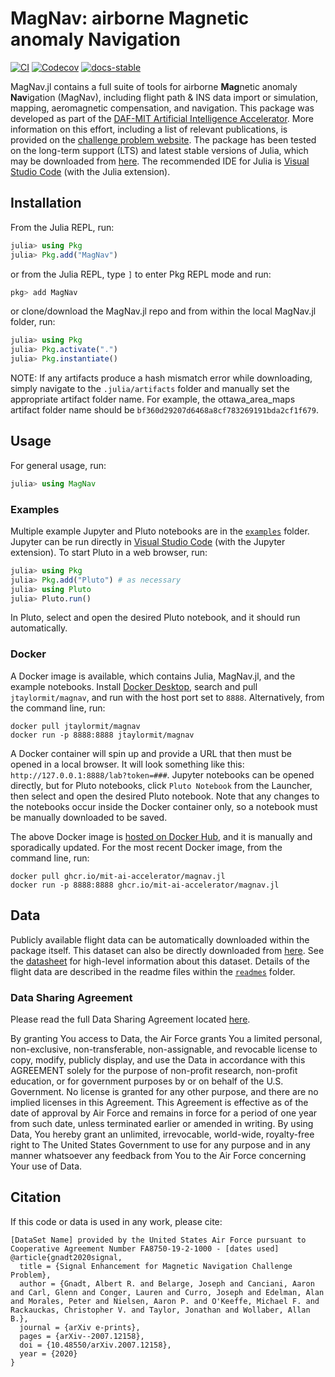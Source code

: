 # MagNav: airborne Magnetic anomaly Navigation

[![CI](https://github.com/MIT-AI-Accelerator/MagNav.jl/workflows/CI/badge.svg)](https://github.com/MIT-AI-Accelerator/MagNav.jl/actions/workflows/ci.yml)
[![Codecov](https://codecov.io/gh/MIT-AI-Accelerator/MagNav.jl/branch/master/graph/badge.svg)](https://app.codecov.io/gh/MIT-AI-Accelerator/MagNav.jl)
[![docs-stable](https://img.shields.io/badge/docs-stable-blue.svg)](https://mit-ai-accelerator.github.io/MagNav.jl/stable/)

MagNav.jl contains a full suite of tools for airborne **Mag**netic anomaly **Nav**igation (MagNav), including flight path & INS data import or simulation, mapping, aeromagnetic compensation, and navigation. This package was developed as part of the [DAF-MIT Artificial Intelligence Accelerator](https://aia.mit.edu/). More information on this effort, including a list of relevant publications, is provided on the [challenge problem website](https://magnav.mit.edu/). The package has been tested on the long-term support (LTS) and latest stable versions of Julia, which may be downloaded from [here](https://julialang.org/downloads/). The recommended IDE for Julia is [Visual Studio Code](https://code.visualstudio.com/) (with the Julia extension).

## Installation

From the Julia REPL, run:

```julia
julia> using Pkg
julia> Pkg.add("MagNav")
```

or from the Julia REPL, type `]` to enter Pkg REPL mode and run:

```julia
pkg> add MagNav
```

or clone/download the MagNav.jl repo and from within the local MagNav.jl folder, run:

```julia
julia> using Pkg
julia> Pkg.activate(".")
julia> Pkg.instantiate()
```

NOTE: If any artifacts produce a hash mismatch error while downloading, simply navigate to the 
`.julia/artifacts` folder and manually set the appropriate artifact folder name. For example, the ottawa_area_maps artifact folder name should be `bf360d29207d6468a8cf783269191bda2cf1f679`.

## Usage

For general usage, run:

```julia
julia> using MagNav
```

### Examples

Multiple example Jupyter and Pluto notebooks are in the [`examples`](examples) folder. Jupyter can be run directly in [Visual Studio Code](https://code.visualstudio.com/) (with the Jupyter extension). To start Pluto in a web browser, run:

```julia
julia> using Pkg
julia> Pkg.add("Pluto") # as necessary
julia> using Pluto
julia> Pluto.run()
```

In Pluto, select and open the desired Pluto notebook, and it should run automatically.

### Docker

A Docker image is available, which contains Julia, MagNav.jl, and the example notebooks. Install [Docker Desktop](https://www.docker.com/products/docker-desktop/), search and pull `jtaylormit/magnav`, and run with the host port set to `8888`. Alternatively, from the command line, run:

```
docker pull jtaylormit/magnav
docker run -p 8888:8888 jtaylormit/magnav
```

A Docker container will spin up and provide a URL that then must be opened in a local browser. It will look something like this: `http://127.0.0.1:8888/lab?token=###`. Jupyter notebooks can be opened directly, but for Pluto notebooks, click `Pluto Notebook` from the Launcher, then select and open the desired Pluto notebook. Note that any changes to the notebooks occur inside the Docker container only, so a notebook must be manually downloaded to be saved.

The above Docker image is [hosted on Docker Hub](https://hub.docker.com/r/jtaylormit/magnav), and it is manually and sporadically updated. For the most recent Docker image, from the command line, run:

```
docker pull ghcr.io/mit-ai-accelerator/magnav.jl
docker run -p 8888:8888 ghcr.io/mit-ai-accelerator/magnav.jl
```

## Data

Publicly available flight data can be automatically downloaded within the package itself. This dataset can also be directly downloaded from [here](https://doi.org/10.5281/zenodo.4271803). See the [datasheet](readmes/datasheet_sgl_2020_train.pdf) for high-level information about this dataset. Details of the flight data are described in the readme files within the [`readmes`](readmes) folder.

### Data Sharing Agreement

Please read the full Data Sharing Agreement located [here](readmes/DATA_SHARING_AGREEMENT.md).

By granting You access to Data, the Air Force grants You a limited personal, non-exclusive, non-transferable, non-assignable, and revocable license to copy, modify, publicly display, and use the Data in accordance with this AGREEMENT solely for the purpose of non-profit research, non-profit education, or for government purposes by or on behalf of the U.S. Government. No license is granted for any other purpose, and there are no implied licenses in this Agreement. This Agreement is effective as of the date of approval by Air Force and remains in force for a period of one year from such date, unless terminated earlier or amended in writing. By using Data, You hereby grant an unlimited, irrevocable, world-wide, royalty-free right to The United States Government to use for any purpose and in any manner whatsoever any feedback from You to the Air Force concerning Your use of Data.

## Citation

If this code or data is used in any work, please cite:

```
[DataSet Name] provided by the United States Air Force pursuant to Cooperative Agreement Number FA8750-19-2-1000 - [dates used]
@article{gnadt2020signal,
  title = {Signal Enhancement for Magnetic Navigation Challenge Problem},
  author = {Gnadt, Albert R. and Belarge, Joseph and Canciani, Aaron and Carl, Glenn and Conger, Lauren and Curro, Joseph and Edelman, Alan and Morales, Peter and Nielsen, Aaron P. and O'Keeffe, Michael F. and Rackauckas, Christopher V. and Taylor, Jonathan and Wollaber, Allan B.},
  journal = {arXiv e-prints},
  pages = {arXiv--2007.12158},
  doi = {10.48550/arXiv.2007.12158},
  year = {2020}
}
```
